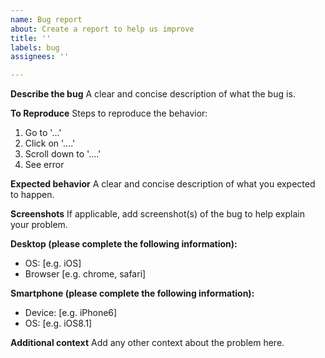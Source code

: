 ```yaml
---
name: Bug report
about: Create a report to help us improve
title: ''
labels: bug
assignees: ''

---
```


**Describe the bug**
A clear and concise description of what the bug is.

**To Reproduce**
Steps to reproduce the behavior:

1. Go to '...'
2. Click on '....'
3. Scroll down to '....'
4. See error

**Expected behavior**
A clear and concise description of what you expected to happen.

**Screenshots**
If applicable, add screenshot(s) of the bug  to help explain your problem.

**Desktop (please complete the following information):**

- OS: [e.g. iOS]
- Browser [e.g. chrome, safari]

**Smartphone (please complete the following information):**

- Device: [e.g. iPhone6]
- OS: [e.g. iOS8.1]

**Additional context**
Add any other context about the problem here.
